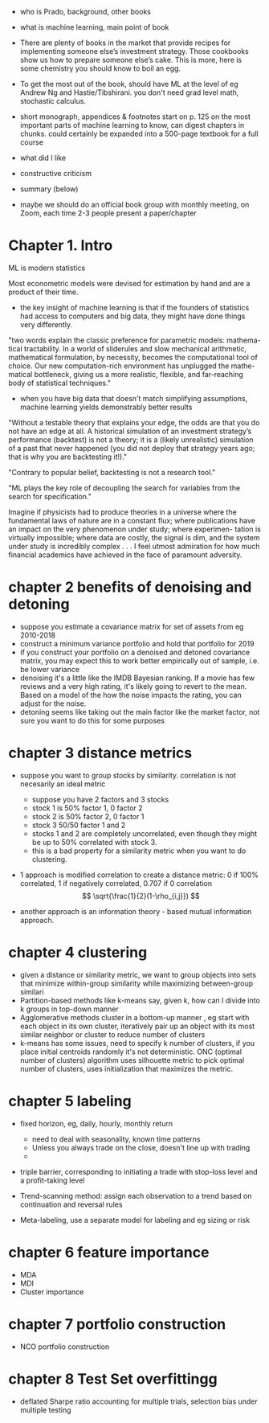 - who is Prado, background, other books
- what is machine learning, main point of book
- There are plenty of books in the market that provide recipes for implementing someone else’s investment strategy. Those cookbooks show us how to prepare someone else’s cake. This is more, here is some chemistry you should know to boil an egg.
- To get the most out of the book, should have ML at the level of eg Andrew Ng and Hastie/Tibshirani. you don't need grad level math, stochastic calculus.
- short monograph, appendices & footnotes start on p. 125 on the most important parts of machine learning to know, can digest chapters in chunks. could certainly be expanded into a 500-page textbook for a full course
- what did I like

- constructive criticism
- summary (below)
- maybe we should do an official book group with monthly meeting, on Zoom, each time 2-3 people present a paper/chapter

# Chapter 1. Intro

ML is modern statistics

Most econometric models were devised for estimation by hand and are a product of their time.

- the key insight of machine learning is that if the founders of statistics had access to computers and big data, they might have done things very differently.

"two words explain the classic preference for parametric models: mathema- tical tractability. In a world of sliderules and slow mechanical arithmetic, mathematical formulation, by necessity, becomes the computational tool of choice. Our new computation-rich environment has unplugged the mathe- matical bottleneck, giving us a more realistic, flexible, and far-reaching body of statistical techniques."

- when you have big data that doesn't match simplifying assumptions, machine learning yields demonstrably better results

"Without a testable theory that explains your edge, the odds are that you do not have an edge at all. A historical simulation of an investment strategy’s performance (backtest) is not a theory; it is a (likely unrealistic) simulation of a past that never happened (you did not deploy that strategy years ago; that is why you are backtesting it!)."

"Contrary to popular belief, backtesting is not a research tool."

"ML plays the key role of decoupling the search for variables from the search for specification."


Imagine if physicists had to produce theories in a universe where the fundamental laws of nature are in a constant flux; where publications have an impact on the very phenomenon under study; where experimen- tation is virtually impossible; where data are costly, the signal is dim, and the system under study is incredibly complex . . . I feel utmost admiration for how much financial academics have achieved in the face of paramount adversity.

# chapter 2 benefits of denoising and detoning

- suppose you estimate a covariance matrix for set of assets from eg 2010-2018
- construct a minimum variance portfolio and hold that portfolio for 2019
- if you construct your portfolio on a denoised and detoned covariance matrix, you may expect this to work better empirically out of sample, i.e. be lower variance
- denoising it's a little like the IMDB Bayesian ranking. If a movie has few reviews and a very high rating, it's likely going to revert to the mean. Based on a model of the how the noise impacts the rating, you can adjust for the noise.
- detoning seems like taking out the main factor like the market factor, not sure you want to do this for some purposes

# chapter 3 distance metrics

- suppose you want to group stocks by similarity. correlation is not necesarily an ideal metric
  - suppose you have 2 factors and 3 stocks
  - stock 1 is 50% factor 1, 0 factor 2
  - stock 2 is 50% factor 2, 0 factor 1
  - stock 3 50/50 factor 1 and 2
  - stocks 1 and 2 are completely uncorrelated, even though they might be up to 50% correlated with stock 3.
  - this is a bad property for a similarity metric when you want to do clustering.

- 1 approach is modified correlation to create a distance metric: 0 if 100% correlated, 1 if negatively correlated, 0.707 if 0 correlation
  $$
  \sqrt{\frac{1}{2}(1-\rho_{i,j}})
  $$
  

- another approach is an information theory - based mutual information approach.

# chapter 4 clustering

- given a distance or similarity metric, we want to group objects into sets that minimize within-group similarity while maximizing between-group similari
- Partition-based methods like k-means say, given k, how can I divide into k groups in top-down manner
- Agglomerative methods cluster in a bottom-up manner , eg start with each object in its own cluster, iteratively pair up an object with its most similar neighbor or cluster to reduce number of clusters
- k-means has some issues, need to specify k number of clusters,  if you place initial centroids randomly it's not deterministic. ONC (optimal number of clusters) algorithm uses silhouette metric to pick optimal number of clusters, uses initialization that maximizes the metric.

# chapter 5 labeling

- fixed horizon, eg, daily, hourly, monthly return

  - need to deal with seasonality, known time patterns
  - Unless you always trade on the close, doesn't line up with trading
  - 

- triple barrier, corresponding to initiating a trade with stop-loss level and a profit-taking level

- Trend-scanning method: assign each observation to a trend based on continuation and reversal rules

- Meta-labeling, use a separate model for labeling and eg sizing or risk

  

# chapter 6 feature importance

- MDA
- MDI
- Cluster importance

# chapter 7 portfolio construction

- NCO portfolio construction

# chapter 8 Test Set overfittingg

- deflated Sharpe ratio accounting for multiple trials, selection bias under multiple testing

  